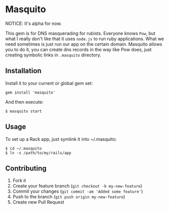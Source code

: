 # Masquito

NOTICE: It's alpha for now.

This gem is for DNS masquerading for rubists. Everyone knows `Pow`, but what
I really don't like that it uses `node.js` to run ruby applications. What we need
sometimes is just run our app on the certain domain. Masquito allows you to do it,
you can create dns records in the way like Pow does, just creating symbolic
links in `.masquito` directory.

## Installation

Install it to your current or global gem set:

    gem install 'masquito'

And then execute:

    $ masquito start

## Usage

To set up a Rack app, just symlink it into ~/.masquito:

```
$ cd ~/.masquito
$ ln -s /path/to/my/rails/app
```

## Contributing

1. Fork it
2. Create your feature branch (`git checkout -b my-new-feature`)
3. Commit your changes (`git commit -am 'Added some feature'`)
4. Push to the branch (`git push origin my-new-feature`)
5. Create new Pull Request
